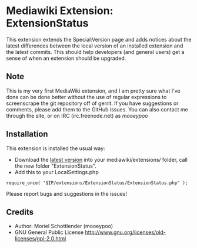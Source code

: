 # Mediawiki Extension: ExtensionStatus

This extension extends the Special:Version page and adds notices about the latest differences between the local version of an installed extension and the latest commits. This should help developers (and general users) get a sense of when an extension should be upgraded.

## Note

This is my very first MediaWiki extension, and I am pretty sure what I've done can be done better without the use of regular expressions to screenscrape the git repository off of gerrit. If you have suggestions or comments, please add them to the GitHub issues. You can also contact me through the site, or on IRC (irc.freenode.net) as _mooeypoo_

## Installation

This extension is installed the usual way:

* Download the [latest version](https://github.com/mooeypoo/MediaWiki-ExtensionStatus/archive/master.zip) into your mediawiki/extensions/ folder, call the new folder "ExtensionStatus".
* Add this to your LocalSettings.php
```
require_once( "$IP/extensions/ExtensionStatus/ExtensionStatus.php" );
```

Please report bugs and suggestions in the issues!

## Credits
* Author: Moriel Schottlender (mooeypoo)
* GNU General Public License http://www.gnu.org/licenses/old-licenses/gpl-2.0.html